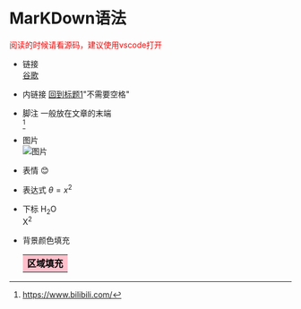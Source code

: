 <!--
 * @Description: Include Math and English 
 * @Version: 2.0
 * @Autor: gcusms
 * @Date: 2021-10-04 18:05:51
 * @LastEditors: gcusms
 * @LastEditTime: 2021-10-04 19:10:44
-->
# MarKDown语法
<font color= red>阅读的时候请看源码，建议使用vscode打开</font>
* 链接<br>
[谷歌](https://www.google.com.hk/)

* 内链接 
[回到标题1](#Markdown语法)"不需要空格"

* 脚注 一般放在文章的末端<br>
  [^bilibili官网]

[^bilibili官网]: https://www.bilibili.com/

* 图片<br>
  ![图片](https://www.baidu.com/)

* 表情
  :blush:

* 表达式
$\theta = x^2$

* 下标
  H<sub>2</sub>O<br>
  X<sup>2</sup>
* 背景颜色填充
  <table><tr><td bgcolor = "pink"><font color = black><b>区域填充</b></font></td></tr></table>